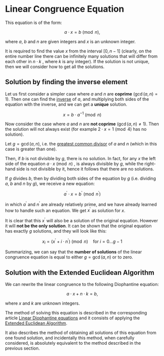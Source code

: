 # Linear Congruence Equation

This equation is of the form:

$$a \cdot x = b \pmod n,$$

where $a$, $b$ and $n$ are given integers and $x$ is an unknown integer.

It is required to find the value $x$ from the interval $[0, n-1]$ (clearly, on the entire number line there can be infinitely many solutions that will differ from each other in $n \cdot k$ , where $k$ is any integer). If the solution is not unique, then we will consider how to get all the solutions.

## Solution by finding the inverse element

Let us first consider a simpler case where $a$ and $n$ are **coprime** ($\gcd(a, n) = 1$).
Then one can find the [inverse](/docs/#Algorithms/Algebra/Modular_Multiplicative_Inverse/) of $a$, and multiplying both sides of the equation with the inverse, and we can get a **unique** solution.

$$x = b \cdot a ^ {- 1} \pmod n$$

Now consider the case where $a$ and $n$ are **not coprime** ($\gcd(a, n) \ne 1$).
Then the solution will not always exist (for example $2 \cdot x = 1 \pmod 4$ has no solution).

Let $g = \gcd(a, n)$, i.e. the [greatest common divisor](/docs/#Algorithms/Algebra/GCD_Euclidean_Algorithm/) of $a$ and $n$ (which in this case is greater than one).

Then, if $b$ is not divisible by $g$, there is no solution. In fact, for any $x$ the left side of the equation $a \cdot x \pmod n$ , is always divisible by $g$, while the right-hand side is not divisible by it, hence it follows that there are no solutions.

If $g$ divides $b$, then by dividing both sides of the equation by $g$ (i.e. dividing $a$, $b$ and $n$ by $g$), we receive a new equation:

$$a^\prime \cdot x = b^\prime \pmod{n^\prime}$$

in which $a^\prime$ and $n^\prime$ are already relatively prime, and we have already learned how to handle such an equation.
We get $x^\prime$ as solution for $x$.

It is clear that this $x^\prime$ will also be a solution of the original equation.
However it will **not be the only solution**.
It can be shown that the original equation has exactly $g$ solutions, and they will look like this:

$$x_i = (x^\prime + i\cdot n^\prime) \pmod n \quad \text{for } i = 0 \ldots g-1$$

Summarizing, we can say that the **number of solutions** of the linear congruence equation is equal to either $g = \gcd(a, n)$ or to zero.

## Solution with the Extended Euclidean Algorithm

We can rewrite the linear congruence to the following Diophantine equation:

$$a \cdot x + n \cdot k = b,$$

where $x$ and $k$ are unknown integers.

The method of solving this equation is described in the corresponding article [Linear Diophantine equations](/docs/#Algorithms/Algebra/Linear_Diophantine_Equation/) and it consists of applying the [Extended Euclidean Algorithm](/docs/#Algorithms/Algebra/GCD_Euclidean_Algorithm_Extended/).

It also describes the method of obtaining all solutions of this equation from one found solution, and incidentally this method, when carefully considered, is absolutely equivalent to the method described in the previous section.
